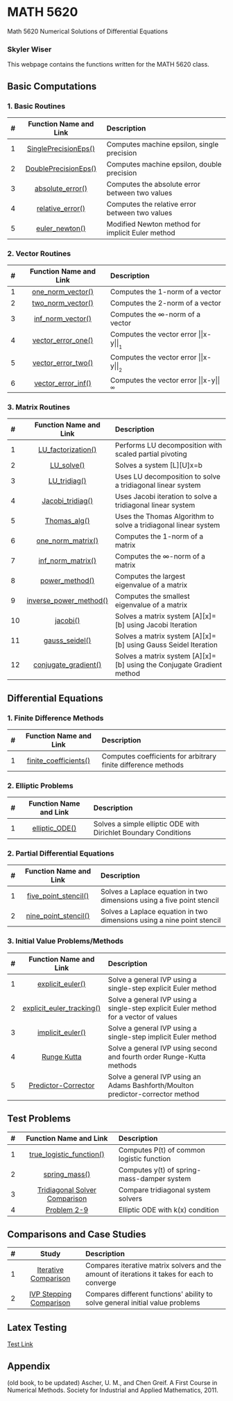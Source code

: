 # MATH 5620
Math 5620 Numerical Solutions of Differential Equations
### Skyler Wiser

This webpage contains the functions written for the MATH 5620 class.

## Basic Computations

### 1. Basic Routines

| # | Function Name and Link | Description |
| :--- | :---: | :--- |
| 1 | [SinglePrecisionEps()](https://swiser.github.io/MATH5620/HW1/SinglePrecisionEps) | Computes machine epsilon, single precision |
| 2 | [DoublePrecisionEps()](https://swiser.github.io/MATH5620/HW1/DoublePrecisionEps) | Computes machine epsilon, double precision |
| 3 | [absolute_error()](https://swiser.github.io/MATH5620/HW1/absolute_error) | Computes the absolute error between two values |
| 4 | [relative_error()](https://swiser.github.io/MATH5620/HW1/relative_error) | Computes the relative error between two values |
| 5 | [euler_newton()](https://swiser.github.io/MATH5620/HW5/euler_newton) | Modified Newton method for implicit Euler method |


### 2. Vector Routines

| # | Function Name and Link | Description |
| :--- | :---: | :--- |
| 1 | [one_norm_vector()](https://swiser.github.io/MATH5620/HW2/one_norm_vector) | Computes the 1-norm of a vector |
| 2 | [two_norm_vector()](https://swiser.github.io/MATH5620/HW2/two_norm_vector) | Computes the 2-norm of a vector |
| 3 | [inf_norm_vector()](https://swiser.github.io/MATH5620/HW2/inf_norm_vector) | Computes the ∞-norm of a vector |
| 4 | [vector_error_one()](https://swiser.github.io/MATH5620/HW2/vector_error_one) | Computes the vector error \|\|x-y\|\|<sub><sub>1</sub></sub> |
| 5 | [vector_error_two()](https://swiser.github.io/MATH5620/HW2/vector_error_two) | Computes the vector error \|\|x-y\|\|<sub><sub>2</sub></sub> |
| 6 | [vector_error_inf()](https://swiser.github.io/MATH5620/HW2/vector_error_inf) | Computes the vector error \|\|x-y\|\|<sub><sub>∞</sub></sub> |

### 3. Matrix Routines

| # | Function Name and Link | Description |
| :--- | :---: | :--- |
| 1 | [LU_factorization()](https://swiser.github.io/MATH5620/HW2/LU_factorization) | Performs LU decomposition with scaled partial pivoting |
| 2 | [LU_solve()](https://swiser.github.io/MATH5620/HW2/LU_solve) | Solves a system [L][U]x=b |
| 3 | [LU_tridiag()](https://swiser.github.io/MATH5620/HW2/LU_tridiag) | Uses LU decomposition to solve a tridiagonal linear system |
| 4 | [Jacobi_tridiag()](https://swiser.github.io/MATH5620/HW2/Jacobi_tridiag) | Uses Jacobi iteration to solve a tridiagonal linear system |
| 5 | [Thomas_alg()](https://swiser.github.io/MATH5620/HW2/Thomas_alg) | Uses the Thomas Algorithm to solve a tridiagonal linear system |
| 6 | [one_norm_matrix()](https://swiser.github.io/MATH5620/HW3/one_norm_matrix) | Computes the 1-norm of a matrix |
| 7 | [inf_norm_matrix()](https://swiser.github.io/MATH5620/HW3/inf_norm_matrix) | Computes the ∞-norm of a matrix |
| 8 | [power_method()](https://swiser.github.io/MATH5620/HW3/power_method) | Computes the largest eigenvalue of a matrix |
| 9 | [inverse_power_method()](https://swiser.github.io/MATH5620/HW3/inverse_power_method) | Computes the smallest eigenvalue of a matrix |
| 10 | [jacobi()](https://swiser.github.io/MATH5620/HW4/jacobi) | Solves a matrix system [A][x]=[b] using Jacobi Iteration |
| 11 | [gauss_seidel()](https://swiser.github.io/MATH5620/HW4/gauss_seidel) | Solves a matrix system [A][x]=[b] using Gauss Seidel Iteration |
| 12 | [conjugate_gradient()](https://swiser.github.io/MATH5620/HW4/conjugate_gradient) | Solves a matrix system [A][x]=[b] using the Conjugate Gradient method |


## Differential Equations

### 1. Finite Difference Methods

| # | Function Name and Link | Description |
| :--- | :---: | :--- |
| 1 | [finite_coefficients()](https://swiser.github.io/MATH5620/HW2/finite_coefficients) | Computes coefficients for arbitrary finite difference methods |

### 2. Elliptic Problems

| # | Function Name and Link | Description |
| :--- | :---: | :--- |
| 1 | [elliptic_ODE()](https://swiser.github.io/MATH5620/HW2/elliptic_ODE) | Solves a simple elliptic ODE with Dirichlet Boundary Conditions |

### 2. Partial Differential Equations

| # | Function Name and Link | Description |
| :--- | :---: | :--- |
| 1 | [five_point_stencil()](https://swiser.github.io/MATH5620/HW3/five_point_stencil) | Solves a Laplace equation in two dimensions using a five point stencil |
| 2 | [nine_point_stencil()](https://swiser.github.io/MATH5620/HW3/nine_point_stencil) | Solves a Laplace equation in two dimensions using a nine point stencil |

### 3. Initial Value Problems/Methods

| # | Function Name and Link | Description |
| :--- | :---: | :--- |
| 1 | [explicit_euler()](https://swiser.github.io/MATH5620/HW4/explicit_euler) | Solve a general IVP using a single-step explicit Euler method |
| 2 | [explicit_euler_tracking()](https://swiser.github.io/MATH5620/HW4/explicit_euler_tracking) | Solve a general IVP using a single-step explicit Euler method for a vector of values |
| 3 | [implicit_euler()](https://swiser.github.io/MATH5620/HW5/implicit_euler) | Solve a general IVP using a single-step implicit Euler method |
| 4 | [Runge Kutta](https://swiser.github.io/MATH5620/HW5/runge_kutta) | Solve a general IVP using second and fourth order Runge-Kutta methods |
| 5 | [Predictor-Corrector](https://swiser.github.io/MATH5620/HW5/predictor_corrector) | Solve a general IVP using an Adams Bashforth/Moulton predictor-corrector method |

## Test Problems

| # | Function Name and Link | Description |
| :--- | :---: | :--- |
| 1 | [true_logistic_function()](https://swiser.github.io/MATH5620/HW1/true_logistic_function) | Computes P(t) of common logistic function |
| 2 | [spring_mass()](https://swiser.github.io/MATH5620/HW1/spring_mass) | Computes y(t) of spring-mass-damper system |
| 3 | [Tridiagonal Solver Comparison](https://swiser.github.io/MATH5620/HW2/tri_solvers) | Compare tridiagonal system solvers |
| 4 | [Problem 2-9](https://swiser.github.io/MATH5620/HW2/Problem_9) | Elliptic ODE with k(x) condition |

## Comparisons and Case Studies

| # | Study | Description |
| :--- | :---: | :--- |
| 1 | [Iterative Comparison](https://swiser.github.io/MATH5620/HW4/iterative_comparison) | Compares iterative matrix solvers and the amount of iterations it takes for each to converge |
| 2 | [IVP Stepping Comparison](https://swiser.github.io/MATH5620/HW5/stepping_methods) | Compares different functions' ability to solve general initial value problems |

## Latex Testing
[Test Link](https://swiser.github.io/MATH5620/HW6/stepping_methods)

## Appendix

(old book, to be updated)
Ascher, U. M., and Chen Greif. A First Course in Numerical Methods. Society for Industrial and Applied Mathematics, 2011.

